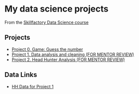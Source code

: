 # My data science projects
From the [Skillfactory Data Science course](https://skillfactory.ru/data-scientist)

## Projects
* [Project 0. Game: Guess the number](https://github.com/MstislavD/sf_data_science/tree/main/project_0)
* [Project 1. Data analysis and cleaning (FOR MENTOR REVIEW)](https://github.com/MstislavD/sf_data_science/tree/main/PY_PROJECT_1)
* [Project 2. Head Hunter Analysis (FOR MENTOR REVIEW)](_____)

## Data Links

* [HH Data for Project 1](https://drive.google.com/file/d/1Kb78mAWYKcYlellTGhIjPI-bCcKbGuTn/view?usp=sharing)
